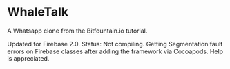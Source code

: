 # WhaleTalk
A Whatsapp clone from the Bitfountain.io tutorial.

Updated for Firebase 2.0.
Status: Not compiling. Getting Segmentation fault errors on Firebase classes after adding the framework via Cocoapods. Help is appreciated.

